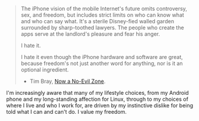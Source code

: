 <!--
.. title: Quote from Tim Bray
.. slug: quote-from-tim-bray
.. date: 2010-03-15 09:12:29-05:00
.. tags: geek,politics
-->


> The iPhone vision of the mobile Internet's future omits controversy,
> sex, and freedom, but includes strict limits on who can know what and
> who can say what. It's a sterile Disney-fied walled garden surrounded
> by sharp-toothed lawyers. The people who create the apps serve at the
> landlord's pleasure and fear his anger.
>
> I hate it.
>
> I hate it even though the iPhone hardware and software are great,
> because freedom's not just another word for anything, nor is it an
> optional ingredient.
>
> - Tim Bray, [Now a No-Evil
> Zone](http://www.tbray.org/ongoing/When/201x/2010/03/15/Joining-Google).

I'm increasingly aware that many of my lifestyle choices, from my
Android phone and my long-standing affection for Linux, through to my
choices of where I live and who I work for, are driven by my instinctive
dislike for being told what I can and can't do. I value my freedom.